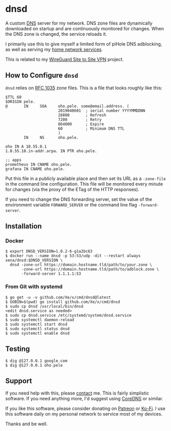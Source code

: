 # dnsd

A custom [DNS](https://en.wikipedia.org/wiki/Domain_Name_System) server for my network. DNS zone files are dynamically downloaded on
startup and are continuously monitored for changes. When the DNS zone is changed,
the service reloads it.

I primarily use this to give myself a limited form of piHole DNS adblocking, as
well as serving my [home network services](https://home.cetacean.club).

This is related to my [WireGuard Site to Site VPN](https://christine.website/blog/site-to-site-wireguard-part-1-2019-04-02)
project.

## How to Configure `dnsd`

`dnsd` relies on [RFC 1035](https://tools.ietf.org/html/rfc1035) zone files. This
is a file that looks roughly like this:

```rfc1035
$TTL 60
$ORIGIN pele.
@       IN     SOA     oho.pele. some@email.address. (
                       2019040601  ; serial number YYYYMMDDNN
                       28800       ; Refresh
                       7200        ; Retry
                       864000      ; Expire
                       60          ; Minimum DNS TTL
                       )
        IN     NS      oho.pele.
        
oho IN A 10.55.0.1
1.0.55.10.in-addr.arpa. IN PTR oho.pele.

;; apps
prometheus IN CNAME oho.pele.
grafana IN CNAME oho.pele.
```

Put this file in a publicly available place and then set its URL as a
`-zone-file` in the command line configuration. This file will be monitored
every minute for changes (via the proxy of the ETag of the HTTP responses).

If you need to change the DNS forwarding server, set the value of the environment
variable `FORWARD_SERVER` or the command line flag `-forward-server`.

## Installation

### Docker

```console
$ export DNSD_VERSION=1.0.2-6-g1a2bc63
$ docker run --name dnsd -p 53:53/udp -dit --restart always xena/dnsd:$DNSD_VERSION \
  dnsd -zone-url https://domain.hostname.tld/path/to/your.zone \
       -zone-url https://domain.hostname.tld/path/to/adblock.zone \
       -forward-server 1.1.1.1:53
```

### From Git with systemd

```console
$ go get -u -v github.com/Xe/x/cmd/dnsd@latest
$ GOBIN=$(pwd) go install github.com/Xe/x/cmd/dnsd
$ sudo cp dnsd /usr/local/bin/dnsd
<edit dnsd.service as needed>
$ sudo cp dnsd.service /etc/systemd/system/dnsd.service
$ sudo systemctl daemon-reload
$ sudo systemctl start dnsd
$ sudo systemctl status dnsd
$ sudo systemctl enable dnsd
```

## Testing

```console
$ dig @127.0.0.1 google.com
$ dig @127.0.0.1 oho.pele
```

## Support

If you need help with this, please [contact](https://christine.website/contact) me.
This is fairly simplistic software. If you need anything more, I'd suggest using
[CoreDNS](https://coredns.io) or similar.

If you like this software, please consider donating on [Patreon](https://www.patreon.com/cadey)
or [Ko-Fi](https://www.ko-fi.com/christinedodrill). I use this software daily on my personal
network to service most of my devices.

Thanks and be well.
